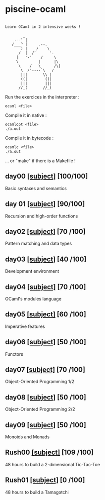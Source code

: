 # piscine-ocaml

```

Learn OCaml in 2 intensive weeks !

        _
    .--' |
   /___^ |     .--.
       ) |    /    \
      /  |  /`      '.
     |   '-'    /     \
     \         |      |\
      \    /   \      /\|
       \  /'----`\   /
       |||       \\ |
       ((|        ((|
       |||        |||
      //_(       //_(

```

Run the exercices in the interpreter : 
```
ocaml <file>
```

Compile it in native :
```
ocamlopt <file>
./a.out
```

Compile it in bytecode :
```
ocamlc <file>
./a.out
```

... or "make" if there is a Makefile !

## day00 [[subject]](https://github.com/mdubus/piscine-ocaml/blob/master/d00/d00.en.pdf) [100/100]

Basic syntaxes and semantics

## day 01 [[subject]](https://github.com/mdubus/piscine-ocaml/blob/master/d01/d01.en.pdf) [90/100]

Recursion and high-order functions

## day02 [[subject]](https://github.com/mdubus/piscine-ocaml/blob/master/d02/d02.en.pdf) [70 /100]

Pattern matching and data types

## day03 [[subject]](https://github.com/mdubus/piscine-ocaml/blob/master/d03/d03.en.pdf) [40 /100]

Development environment

## day04 [[subject]](https://github.com/mdubus/piscine-ocaml/blob/master/d04/d04.en.pdf) [70 /100]

OCaml's modules language

## day05 [[subject]](https://github.com/mdubus/piscine-ocaml/blob/master/d05/d05.en.pdf) [60 /100]

Imperative features

## day06 [[subject]](https://github.com/mdubus/piscine-ocaml/blob/master/d06/d06.en.pdf) [50 /100]

Functors

## day07 [[subject]](https://github.com/mdubus/piscine-ocaml/blob/master/d07/d07.en.pdf) [70 /100]

Object-Oriented Programming 1/2

## day08 [[subject]](https://github.com/mdubus/piscine-ocaml/blob/master/d08/d08.en.pdf) [50 /100]

Object-Oriented Programming 2/2

## day09 [[subject]](https://github.com/mdubus/piscine-ocaml/blob/master/d09/d09.en.pdf) [50 /100]

Monoids and Monads

## Rush00 [[subject]](https://github.com/mdubus/piscine-ocaml/blob/master/rush00/rush00.en.pdf) [109 /100]

48 hours to build a 2-dimensional Tic-Tac-Toe

## Rush01 [[subject]](https://github.com/mdubus/piscine-ocaml/blob/master/rush01/rush01.en.pdf) [0 /100]

48 hours to build a Tamagotchi
